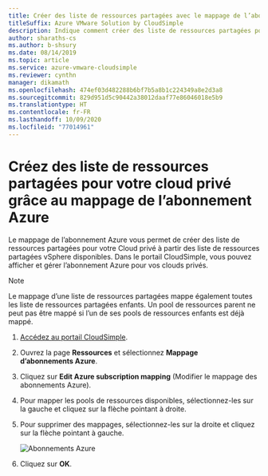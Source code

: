 ```yaml
---
title: Créer des liste de ressources partagées avec le mappage de l’abonnement Azure
titleSuffix: Azure VMware Solution by CloudSimple
description: Indique comment créer des liste de ressources partagées pour votre cloud privé grâce au mappage de l’abonnement Azure
author: sharaths-cs
ms.author: b-shsury
ms.date: 08/14/2019
ms.topic: article
ms.service: azure-vmware-cloudsimple
ms.reviewer: cynthn
manager: dikamath
ms.openlocfilehash: 474ef03d482288b6bf7b5a8b1c224349a8e2d3a8
ms.sourcegitcommit: 829d951d5c90442a38012daaf77e86046018e5b9
ms.translationtype: HT
ms.contentlocale: fr-FR
ms.lasthandoff: 10/09/2020
ms.locfileid: "77014961"
---
```

# <a name="create-resource-pools-for-your-private-cloud-with-azure-subscription-mapping"></a>Créez des liste de ressources partagées pour votre cloud privé grâce au mappage de l’abonnement Azure
Le mappage de l’abonnement Azure vous permet de créer des liste de ressources partagées pour votre Cloud privé à partir des liste de ressources partagées vSphere disponibles. Dans le portail CloudSimple, vous pouvez afficher et gérer l’abonnement Azure pour vos clouds privés.

> [!NOTE]
> Le mappage d’une liste de ressources partagées mappe également toutes les liste de ressources partagées enfants. Un pool de ressources parent ne peut pas être mappé si l’un de ses pools de ressources enfants est déjà mappé.

1. [Accédez au portail CloudSimple](access-cloudsimple-portal.md).
2. Ouvrez la page **Ressources** et sélectionnez **Mappage d’abonnements Azure**.  
3. Cliquez sur **Edit Azure subscription mapping** (Modifier le mappage des abonnements Azure).  
4. Pour mapper les pools de ressources disponibles, sélectionnez-les sur la gauche et cliquez sur la flèche pointant à droite. 
5. Pour supprimer des mappages, sélectionnez-les sur la droite et cliquez sur la flèche pointant à gauche. 

    ![Abonnements Azure](media/resources-azure-mapping.png)

6. Cliquez sur **OK**.
